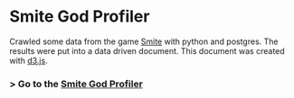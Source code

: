 Smite God Profiler
==========

Crawled some data from the game [Smite](https://account.hirezstudios.com/smitegame/default.aspx?ok=) with python and postgres. The results were put into a data driven document. This document was created with [d3.js](https://d3js.org/).


### > Go to the [Smite God Profiler](https://aahammer.github.io/smitestats.app/)
